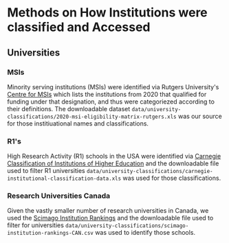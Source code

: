 # Methods on How Institutions were classified and Accessed

## Universities

### MSIs

Minority serving institutions (MSIs) were identified via Rutgers University's [Centre for MSIs](https://cmsi.gse.rutgers.edu/) which lists the institutions from 2020 that qualified for funding under that designation, and thus were categoriezed according to their definitions. The downloadable dataset `data/university-classifications/2020-msi-eligibility-matrix-rutgers.xls` was our source for those institiuational names and classifications. 

### R1's 

High Research Activity (R1) schools in the USA were identified via [Carnegie Classification of Institutions of Higher Education](https://carnegieclassifications.iu.edu/index.php) and the downloadable file used to filter R1 universities `data/university-classifications/carnegie-institutional-classification-data.xls` was used for those classifications. 

### Research Universities Canada

Given the vastly smaller number of research universities in Canada, we used the [Scimago Institution Rankings](https://www.scimagoir.com/) and the downloadable file used to filter for universities `data/university-classifications/scimago-institution-rankings-CAN.csv` was used to identify those schools. 
